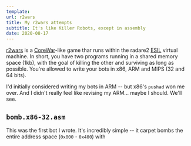 ```yaml
---
template:
url: r2wars
title: My r2wars attempts
subtitle: It's like Killer Robots, except in assembly
date: 2020-08-17
---
```


[r2wars](https://github.com/radareorg/r2wars) is
a [CoreWar](http://corewars.org)-like game thar runs within the radare2
[ESIL](https://radare.gitbooks.io/radare2book/content/disassembling/esil.html)
virtual machine. In short, you have two programs running in a shared
memory space (1kb), with the goal of killing the other and surviving as
long as possible. You're allowed to write your bots in x86, ARM and MIPS
(32 and 64 bits).

I'd initially considered writing my bots in ARM -- but x86's `pushad`
won me over. And I didn't really feel like revising my ARM... maybe
I should. We'll see. 

## `bomb.x86-32.asm`

This was the first bot I wrote. It's incredibly simple -- it carpet
bombs the entire address space (`0x000` - `0x400`) with 
